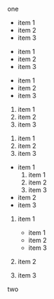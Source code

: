 one

- item 1
- item 2
- item 3

+ item 1
+ item 2
+ item 3

* item 1
* item 2
* item 3

1. item 1
2. item 2
3. item 3

1) item 1
2) item 2
3) item 3

* item 1
  1. item 1
  2. item 2
  3. item 3
* item 2
* item 3

1. item 1
   * item 1
   * item 2
   * item 3

2. item 2
3. item 3

two
